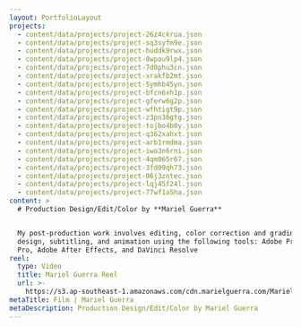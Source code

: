 ```yaml
---
layout: PortfolioLayout
projects:
  - content/data/projects/project-26z4ckrua.json
  - content/data/projects/project-sq3syfm9e.json
  - content/data/projects/project-huddk9rwx.json
  - content/data/projects/project-8wpou9lp4.json
  - content/data/projects/project-7d0phu3cn.json
  - content/data/projects/project-xrakfb2mt.json
  - content/data/projects/project-5ymhb45yn.json
  - content/data/projects/project-bfcn6xh1p.json
  - content/data/projects/project-gferw6g2p.json
  - content/data/projects/project-wfhtigt9p.json
  - content/data/projects/project-z3pn36gtg.json
  - content/data/projects/project-tojbo4b0y.json
  - content/data/projects/project-q362xahxt.json
  - content/data/projects/project-arb1rmdma.json
  - content/data/projects/project-iwo3n6rni.json
  - content/data/projects/project-4qm065r67.json
  - content/data/projects/project-3fd09qh73.json
  - content/data/projects/project-06j3zntec.json
  - content/data/projects/project-lqj45f24l.json
  - content/data/projects/project-77wf1a5ha.json
content: >
  # Production Design/Edit/Color by **Mariel Guerra**


  My post-production work involves editing, color correction and grading, sound
  design, subtitling, and animation using the following tools: Adobe Premiere
  Pro, Adobe After Effects, and DaVinci Resolve
reel:
  type: Video
  title: Mariel Guerra Reel
  url: >-
    https://s3.ap-southeast-1.amazonaws.com/cdn.marielguerra.com/Mariel+Guerra+Reel.mp4
metaTitle: Film | Mariel Guerra
metaDescription: Production Design/Edit/Color by Mariel Guerra
---
```

